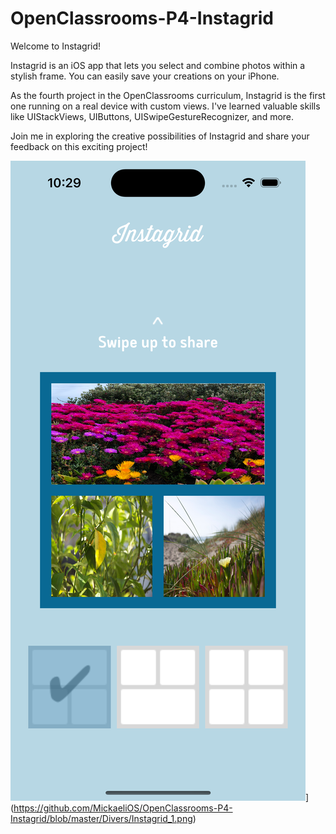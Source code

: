 # OpenClassrooms-P4-Instagrid

Welcome to Instagrid!

Instagrid is an iOS app that lets you select and combine photos within a stylish frame. 
You can easily save your creations on your iPhone.

As the fourth project in the OpenClassrooms curriculum, Instagrid is the first one running on a real device with custom views. 
I've learned valuable skills like UIStackViews, UIButtons, UISwipeGestureRecognizer, and more.

Join me in exploring the creative possibilities of Instagrid and share your feedback on this exciting project!

![Model](Divers/Instagrid_1.png)](https://github.com/MickaeliOS/OpenClassrooms-P4-Instagrid/blob/master/Divers/Instagrid_1.png)
